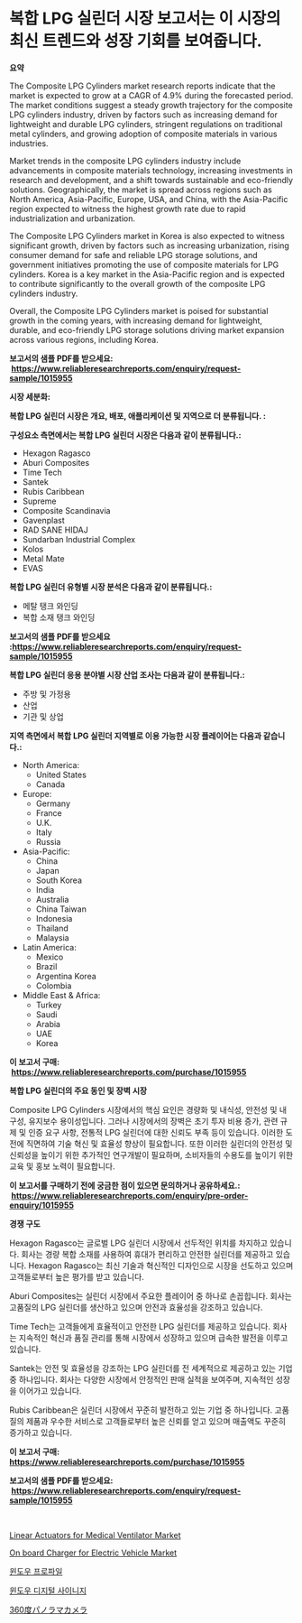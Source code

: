 <p><h1>복합 LPG 실린더 시장 보고서는 이 시장의 최신 트렌드와 성장 기회를 보여줍니다.</h1></p><p><strong>요약</strong></p>
<p><p>The Composite LPG Cylinders market research reports indicate that the market is expected to grow at a CAGR of 4.9% during the forecasted period. The market conditions suggest a steady growth trajectory for the composite LPG cylinders industry, driven by factors such as increasing demand for lightweight and durable LPG cylinders, stringent regulations on traditional metal cylinders, and growing adoption of composite materials in various industries.</p><p>Market trends in the composite LPG cylinders industry include advancements in composite materials technology, increasing investments in research and development, and a shift towards sustainable and eco-friendly solutions. Geographically, the market is spread across regions such as North America, Asia-Pacific, Europe, USA, and China, with the Asia-Pacific region expected to witness the highest growth rate due to rapid industrialization and urbanization.</p><p>The Composite LPG Cylinders market in Korea is also expected to witness significant growth, driven by factors such as increasing urbanization, rising consumer demand for safe and reliable LPG storage solutions, and government initiatives promoting the use of composite materials for LPG cylinders. Korea is a key market in the Asia-Pacific region and is expected to contribute significantly to the overall growth of the composite LPG cylinders industry.</p><p>Overall, the Composite LPG Cylinders market is poised for substantial growth in the coming years, with increasing demand for lightweight, durable, and eco-friendly LPG storage solutions driving market expansion across various regions, including Korea.</p></p>
<p><strong>보고서의 샘플 PDF를 받으세요: &nbsp;<a href="https://www.reliableresearchreports.com/enquiry/request-sample/1015955">https://www.reliableresearchreports.com/enquiry/request-sample/1015955</a></strong></p>
<p><strong>시장 세분화:</strong></p>
<p><strong> 복합 LPG 실린더 시장은 개요, 배포, 애플리케이션 및 지역으로 더 분류됩니다. :</strong></p>
<p><strong>구성요소 측면에서는 복합 LPG 실린더 시장은 다음과 같이 분류됩니다.:</strong></p>
<p><ul><li>Hexagon Ragasco</li><li>Aburi Composites</li><li>Time Tech</li><li>Santek</li><li>Rubis Caribbean</li><li>Supreme</li><li>Composite Scandinavia</li><li>Gavenplast</li><li>RAD SANE HIDAJ</li><li>Sundarban Industrial Complex</li><li>Kolos</li><li>Metal Mate</li><li>EVAS</li></ul></p>
<p><strong> 복합 LPG 실린더 유형별 시장 분석은 다음과 같이 분류됩니다.:</strong></p>
<p><ul><li>메탈 탱크 와인딩</li><li>복합 소재 탱크 와인딩</li></ul></p>
<p><strong>보고서의 샘플 PDF를 받으세요 :<a href="https://www.reliableresearchreports.com/enquiry/request-sample/1015955">https://www.reliableresearchreports.com/enquiry/request-sample/1015955</a></strong></p>
<p><strong> 복합 LPG 실린더 응용 분야별 시장 산업 조사는 다음과 같이 분류됩니다.:</strong></p>
<p><ul><li>주방 및 가정용</li><li>산업</li><li>기관 및 상업</li></ul></p>
<p><strong>지역 측면에서 복합 LPG 실린더 지역별로 이용 가능한 시장 플레이어는 다음과 같습니다.:</strong></p>
<p><ul>
    <li>
        North America:
        <ul>
            <li>United States</li>
            <li>Canada</li>
        </ul>
    </li>
    <li>
        Europe:
        <ul>
            <li>Germany</li>
            <li>France</li>
            <li>U.K.</li>
            <li>Italy</li>
            <li>Russia</li>
        </ul>
    </li>
    <li>
        Asia-Pacific:
        <ul>
            <li>China</li>
            <li>Japan</li>
            <li>South Korea</li>
            <li>India</li>
            <li>Australia</li>
            <li>China Taiwan</li>
            <li>Indonesia</li>
            <li>Thailand</li>
            <li>Malaysia</li>
        </ul>
    </li>
    <li>
        Latin America:
        <ul>
            <li>Mexico</li>
            <li>Brazil</li>
            <li>Argentina Korea</li>
            <li>Colombia</li>
        </ul>
    </li>
    <li>
        Middle East & Africa:
        <ul>
            <li>Turkey</li>
            <li>Saudi</li>
            <li>Arabia</li>
            <li>UAE</li>
            <li>Korea</li>
        </ul>
    </li>
    </ul></p>
<p><strong>이 보고서 구매: &nbsp;<a href="https://www.reliableresearchreports.com/purchase/1015955">https://www.reliableresearchreports.com/purchase/1015955</a></strong></p>
<p><strong>복합 LPG 실린더의 주요 동인 및 장벽 시장</strong></p>
<p><p>Composite LPG Cylinders 시장에서의 핵심 요인은 경량화 및 내식성, 안전성 및 내구성, 유지보수 용이성입니다. 그러나 시장에서의 장벽은 초기 투자 비용 증가, 관련 규제 및 인증 요구 사항, 전통적 LPG 실린더에 대한 신뢰도 부족 등이 있습니다. 이러한 도전에 직면하여 기술 혁신 및 효율성 향상이 필요합니다. 또한 이러한 실린더의 안전성 및 신뢰성을 높이기 위한 추가적인 연구개발이 필요하며, 소비자들의 수용도를 높이기 위한 교육 및 홍보 노력이 필요합니다.</p></p>
<p><strong>이 보고서를 구매하기 전에 궁금한 점이 있으면 문의하거나 공유하세요.: &nbsp;<a href="https://www.reliableresearchreports.com/enquiry/pre-order-enquiry/1015955">https://www.reliableresearchreports.com/enquiry/pre-order-enquiry/1015955</a></strong></p>
<p><strong>경쟁 구도</strong></p>
<p><p>Hexagon Ragasco는 글로벌 LPG 실린더 시장에서 선두적인 위치를 차지하고 있습니다. 회사는 경량 복합 소재를 사용하여 휴대가 편리하고 안전한 실린더를 제공하고 있습니다. Hexagon Ragasco는 최신 기술과 혁신적인 디자인으로 시장을 선도하고 있으며 고객들로부터 높은 평가를 받고 있습니다. </p><p>Aburi Composites는 실린더 시장에서 주요한 플레이어 중 하나로 손꼽힙니다. 회사는 고품질의 LPG 실린더를 생산하고 있으며 안전과 효율성을 강조하고 있습니다.</p><p>Time Tech는 고객들에게 효율적이고 안전한 LPG 실린더를 제공하고 있습니다. 회사는 지속적인 혁신과 품질 관리를 통해 시장에서 성장하고 있으며 급속한 발전을 이루고 있습니다.</p><p>Santek는 안전 및 효율성을 강조하는 LPG 실린더를 전 세계적으로 제공하고 있는 기업 중 하나입니다. 회사는 다양한 시장에서 안정적인 판매 실적을 보여주며, 지속적인 성장을 이어가고 있습니다.</p><p>Rubis Caribbean은 실린더 시장에서 꾸준히 발전하고 있는 기업 중 하나입니다. 고품질의 제품과 우수한 서비스로 고객들로부터 높은 신뢰를 얻고 있으며 매출액도 꾸준히 증가하고 있습니다.</p></p>
<p><strong>이 보고서 구매: &nbsp; <a href="https://www.reliableresearchreports.com/purchase/1015955">https://www.reliableresearchreports.com/purchase/1015955</a></strong></p>
<p><strong>보고서의 샘플 PDF를 받으세요: &nbsp;<a href="https://www.reliableresearchreports.com/enquiry/request-sample/1015955">https://www.reliableresearchreports.com/enquiry/request-sample/1015955</a></strong><strong></strong></p>
<p>&nbsp;</p>
<p><p><a href="https://cute-banjo-8ca.notion.site/Linear-Actuators-for-Medical-Ventilator-Market-Size-Evaluating-its-Market-Trends-Growth-and-Proje-fb493685e6aa42e49dbab24d602741a5">Linear Actuators for Medical Ventilator Market</a></p><p><a href="https://github.com/vimar16th/Market-Research-Report-List-3/blob/main/on-board-charger-for-electric-vehicle-market.md">On board Charger for Electric Vehicle Market</a></p><p><a href="https://medium.com/@rennessvutianitiswdpxaixh/%EC%B0%BD-%ED%94%84%EB%A1%9C%ED%95%84-%EC%8B%9C%EC%9E%A5-%EC%84%B1%EA%B3%B5%EC%A0%81%EC%9D%B8-%EB%B9%84%EC%A6%88%EB%8B%88%EC%8A%A4-%EC%A0%84%EB%9E%B5%EC%9D%98-%EC%97%B4%EC%87%A0-%EC%98%88%EC%B8%A1-2031%EB%85%84%EA%B9%8C%EC%A7%80-1580b33f021c">윈도우 프로파일</a></p><p><a href="https://medium.com/@rennessvutianitiswdpxaixh/%EC%B0%BD%EB%AC%B8-%EB%94%94%EC%A7%80%ED%84%B8-%EC%82%AC%EC%9D%B4%EB%8B%88%EC%A7%80-%EC%8B%9C%EC%9E%A5-%EC%A0%90%EC%9C%A0%EC%9C%A8%EC%9D%98-%EC%A7%84%ED%99%94-%EB%B0%8F-%EC%8B%9C%EC%9E%A5-%EC%84%B1%EC%9E%A5-%EB%8F%99%ED%96%A5-2024-2031-fb31b98ad85e">윈도우 디지털 사이니지</a></p><p><a href="https://github.com/mohamedbakry57/Market-Research-Report-List-2/blob/main/2347191188563.md">360度パノラマカメラ</a></p></p>